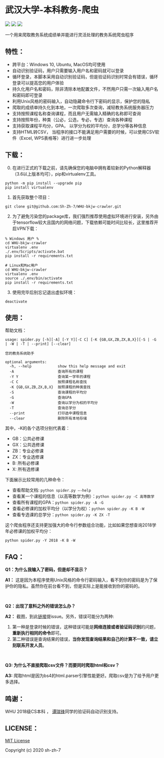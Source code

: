 # 武汉大学-本科教务-爬虫

![](https://img.shields.io/github/license/Sh-Zh-7/WHU-bkjw-crawler) ![](https://img.shields.io/github/repo-size/Sh-Zh-7/WHU-bkjw-crawler) ![](https://img.shields.io/badge/tensroflow-2.1.0-red)

一个用来爬取教务系统成绩单并能进行灵活处理的教务系统爬虫程序

## 特性：

- 跨平台：Windows 10, Ubuntu, MacOS均可使用
- 自动识别验证码，用户只需要输入用户名和密码就可以登录
- 循环登录，本脚本采用自动识别验证码，但是验证码识别时常会有错误，循环登录可以提高您的用户体验
- 持久化用户名和密码，除非清除本地配置文件，不然用户只需一次输入用户名和密码即可登录
- 利用Unix风格的密码输入，自动隐藏命令行下密码的显示，保护您的隐私
- 爬取的成绩单持久化到本地，一次爬取多次查询，减轻教务系统服务器压力
- 支持按照课程名称查询课程，而且用户无需输入精确的名称即可查询
- 支持按照年份，种类（公必，公选，专必，专选）查询各种课程
- 支持获取课程平均分，GPA， 以学分为权的平均分，总学分等各种信息
- 支持HTML转CSV， 当程序的接口不能满足用户需要的时候，可以使用CSV软件（Excel, WPS表格等）进行进一步处理

## 下载：

0. 在进行正式的下载之前，请先确保您的电脑中拥有着较新的Python解释器（3.6以上版本均可），pip和virtualenv工具。

```
python -m pip install --upgrade pip
pip install virtualenv
```

1. 首先获取整个项目：

```
git clone git@github.com:Sh-Zh-7/WHU-bkjw-crawler.git
```

2. 为了避免污染您的package库，我们强烈推荐使用虚拟环境进行安装，另外由于tensorflow较大且国内的网络问题，下载依赖可能时间比较长，这里推荐开启VPN下载：

```
% Windows 用户 %
cd WHU-bkjw-crawler
virtualenv .env
./.env/Scripts/activate.bat
pip install -r requirements.txt
```

```
# Linux和Mac用户
cd WHU-bkjw-crawler
virtualenv .env
source ./.env/bin/activate
pip install -r requirements.txt
```

3. 使用完毕后别忘记退出虚拟环境：

```
deactivate
```

## 使用：

帮助文档：

```shell
usage: spider.py [-h][-A] [-Y Y][-C C] [-K {GB,GX,ZB,ZX,B,X}][-S | -G | -W | -T | --print] [--clear]

您的教务系统助手

optional arguments:
  -h, --help            show this help message and exit
  -A                    查询所有的课程
  -Y Y                  查询某一学年的课程
  -C C                  按照课程名称查找
  -K {GB,GX,ZB,ZX,B,X}  按照课程的种类查找
  -S                    查询课程的平均分
  -G                    查询GPA
  -W                    查询以学分为权的平均分
  -T                    查询总学分
  --print               打印选中课程信息
  --clear               删除所有本地存储
```
其中，-K的各个选项分别代表着：
- GB：公共必修课
- GX：公共选修课
- ZB：专业必修课
- ZX：专业选修课
- B:  所有必修课
- X:  所有选修课

下面展示比较常用的几种命令：

- 查看帮助文档: `python spider.py –-help`
- 查看某一个课程的信息（以高等数学为例）：`python spider.py -C 高等数学`
- 查看所有课程的GPA：`python spider.py -A -G`
- 查看必修课的加权平均分（以学分为权）：`python spider.py -K B -W`
- 查看专选课的总学分：`python spider.py -K ZX -T `

这个爬虫程序还支持更加强大的命令行参数组合功能，比如如果您想查询2018学年必修课的加权平均分：

```
python spider.py -Y 2018 -K B -W
```

## FAQ：

**Q1：为什么我输入了密码，但是却不显示？**

**A1：** 这是因为本程序使用Unix风格的命令行密码输入，看不到你的密码是为了保护你的隐私。虽然你在前台看不到，但是实际上是能接收到你的密码的。

<br/>

**Q2：出现了意料之外的错误怎么办？**

**A2：** 截图，到此[链接](https://github.com/Sh-Zh-7/WHU-bkjw-crawler/issues)提issue。另外，错误可能分为两种:

1. 第一种是登录时候的错误，这种错误可能是**网络连接或者验证码识别**的问题，**重新执行相同的命令**即可。
2. 第二种错误是查询结果的错误，**当你发现查询结果和自己的计算不一致，请立刻联系开发人员**。

<br/>

**Q3: 为什么不直接爬取csv文件？而要同时爬取html和csv？**

**A3:** 爬取html是因为bs4的html.parser引擎性能更好。爬取csv是为了给予用户更多选择。

## 鸣谢：

WHU 2018级CS本科 ， [谭瑞锋](https://github.com/w824449964)同学的验证码自动识别支持。

## LICENSE： 

[MIT License](https://github.com/Sh-Zh-7/WHU-bkjw-crawler/blob/master/LICENSE/)

Copyright (c) 2020 sh-zh-7
